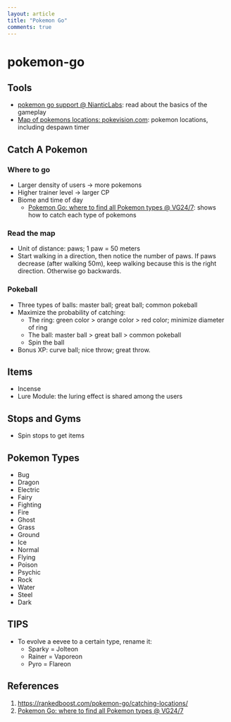 ```yaml
---
layout: article
title: "Pokemon Go"
comments: true
---
```


# pokemon-go

## Tools


* [pokemon go support @ NianticLabs](https://support.pokemongo.nianticlabs.com/hc/en-us): read about the basics of the gameplay
* [Map of pokemons locations: pokevision.com](https://pokevision.com/): pokemon locations, including despawn timer


## Catch A Pokemon

### Where to go

* Larger density of users -> more pokemons
* Higher trainer level -> larger CP
* Biome and time of day
  * [Pokemon Go: where to find all Pokemon types @ VG24/7](https://www.vg247.com/2016/07/15/pokemon-go-where-to-find-pokemon-types/): shows how to catch each type of pokemons


### Read the map

* Unit of distance: paws; 1 paw = 50 meters
* Start walking in a direction, then notice the number of paws. If paws decrease (after walking 50m), keep walking because this is the right direction. Otherwise go backwards.


### Pokeball

* Three types of balls: master ball; great ball; common pokeball
* Maximize the probability of catching:
  * The ring: green color > orange color > red color; minimize diameter of ring
  * The ball: master ball > great ball > common pokeball
  * Spin the ball
* Bonus XP: curve ball; nice throw; great throw.


## Items

* Incense
* Lure Module: the luring effect is shared among the users


## Stops and Gyms

* Spin stops to get items


## Pokemon Types

* Bug
* Dragon
* Electric
* Fairy
* Fighting
* Fire
* Ghost
* Grass
* Ground
* Ice
* Normal
* Flying
* Poison
* Psychic
* Rock
* Water
* Steel
* Dark



## TIPS

* To evolve a eevee to a certain type, rename it:
  * Sparky = Jolteon
  * Rainer = Vaporeon
  * Pyro = Flareon


## References

1. https://rankedboost.com/pokemon-go/catching-locations/
2. [Pokemon Go: where to find all Pokemon types @ VG24/7](https://www.vg247.com/2016/07/15/pokemon-go-where-to-find-pokemon-types/)

